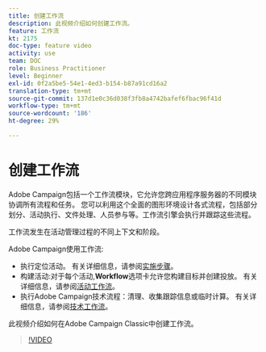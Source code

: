 ```yaml
---
title: 创建工作流
description: 此视频介绍如何创建工作流。
feature: 工作流
kt: 2175
doc-type: feature video
activity: use
team: DOC
role: Business Practitioner
level: Beginner
exl-id: 0f2a5be5-54e1-4ed3-b154-b87a91cd16a2
translation-type: tm+mt
source-git-commit: 137d1e0c36d038f3fb8a4742bafef6fbac96f41d
workflow-type: tm+mt
source-wordcount: '186'
ht-degree: 29%

---
```


# 创建工作流

Adobe Campaign包括一个工作流模块，它允许您跨应用程序服务器的不同模块协调所有流程和任务。 您可以利用这个全面的图形环境设计各式流程，包括部分划分、活动执行、文件处理、人员参与等。工作流引擎会执行并跟踪这些流程。

工作流发生在活动管理过程的不同上下文和阶段。

Adobe Campaign使用工作流:

* 执行定位活动。 有关详细信息，请参阅[实施步骤](https://docs.adobe.com/content/help/en/campaign-classic/using/automating-with-workflows/general-operation/building-a-workflow.html#Implementation_steps_)。
* 构建活动:对于每个活动,**Workflow**&#x200B;选项卡允许您构建目标并创建投放。 有关详细信息，请参阅[活动工作流](https://docs.adobe.com/content/help/zh-Hans/campaign-classic/using/automating-with-workflows/general-operation/building-a-workflow.html#campaign-workflows)。
* 执行Adobe Campaign技术流程：清理、收集跟踪信息或临时计算。 有关详细信息，请参阅[技术工作流](https://docs.adobe.com/content/help/zh-Hans/campaign-classic/using/automating-with-workflows/general-operation/building-a-workflow.html#technical-workflows)。

此视频介绍如何在Adobe Campaign Classic中创建工作流。

>[!VIDEO](https://video.tv.adobe.com/v/25559?quality=12)
